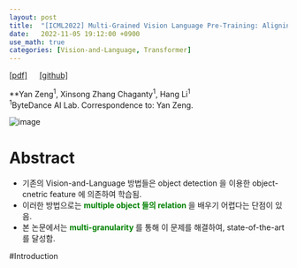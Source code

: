 ```yaml
---
layout: post
title:  "[ICML2022] Multi-Grained Vision Language Pre-Training: Aligning Texts with Visual Concepts"
date:   2022-11-05 19:12:00 +0900
use_math: true
categories: [Vision-and-Language, Transformer]
---
```

[[pdf]](https://arxiv.org/pdf/2111.08276.pdf)  &emsp;
[[github]](https://github.com/zengyan-97/X-VLM) <br>

**Yan Zeng<sup>1</sup>, Xinsong Zhang Chaganty<sup>1</sup>, Hang Li<sup>1</sup>
<br><sup>1</sup>ByteDance AI Lab. Correspondence to: Yan Zeng. &emsp; 

![image](https://user-images.githubusercontent.com/42200027/200114819-21558181-1aa6-4491-955d-ee9a59887dae.png)

# Abstract
- 기존의 Vision-and-Language 방법들은 object detection 을 이용한 object-cnetric feature 에 의존하여 학습됨.
- 이러한 방법으로는 <span style='color:green;font-weight:bold'>  multiple object 들의 relation </span>  을 배우기 어렵다는 단점이 있음.
- 본 논문에서는 <span style='color:green;font-weight:bold'> multi-granularity </span> 를 통해 이 문제를 해결하여, state-of-the-art 를 달성함.

#Introduction
